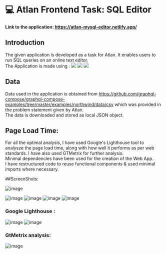 # :computer: Atlan Frontend Task: SQL Editor
<strong> Link to the application: https://atlan-mysql-editor.netlify.app/</strong>
<br>

## Introduction

The given application is developed as a task for Atlan. It enables users to run SQL queries on an online text editor.
<br> The Application  is made using : <img src= "https://img.shields.io/badge/React-20232A?style=for-the-badge&logo=react&logoColor=61DAFB" /> <img src="https://img.shields.io/badge/Bootstrap-563D7C?style=for-the-badge&logo=bootstrap&logoColor=white" /> <img src ="https://cdn.icon-icons.com/icons2/2699/PNG/512/codemirror_logo_icon_169361.png" />

## Data 
Data used in the application is obtained from https://github.com/graphql-compose/graphql-compose-examples/tree/master/examples/northwind/data/csv which was provided in the problem statement given by Atlan.
<br>The data is downloaded and stored as local JSON object.

## Page Load Time:
For all the optimal analysis, I have used Google's Lighthouse tool to analysze the page load time, along with how well it performs as per web standards. I have also used GTMetrix for further analysis. <br>
Minimal dependencies have been used for the creation of the Web App. <br>
I have restructured code to reuse functional components & used minimal imports where necessary.

##ScreenShots:

![image](https://user-images.githubusercontent.com/54039581/170552418-1eb68835-00c7-4585-80d3-67b96e198fb9.png)

![image](https://user-images.githubusercontent.com/54039581/170552495-4e0e23a8-f2db-400f-ac1b-06fb60cc3f53.png)
![image](https://user-images.githubusercontent.com/54039581/170552569-6ed8243e-af44-41ab-bf5c-572dec7722f4.png)
![image](https://user-images.githubusercontent.com/54039581/170552676-07651c95-8ed9-48b6-adfa-a86e9432d97c.png)
![image](https://user-images.githubusercontent.com/54039581/170552790-a75871f7-e2c8-4f21-abc9-8680b38da50f.png)
### Google Lighthouse :
![image](https://user-images.githubusercontent.com/54039581/170553165-a5f3a82f-f9f2-479f-b42c-a5cf3ea732eb.png)
![image](https://user-images.githubusercontent.com/54039581/170553824-44a0f100-1cf5-4195-b592-6963b2b7ae64.png)
### GtMetrix analysis:
![image](https://user-images.githubusercontent.com/54039581/170554128-adbdf20b-4d89-46c0-aa67-84d2cbb03123.png)


